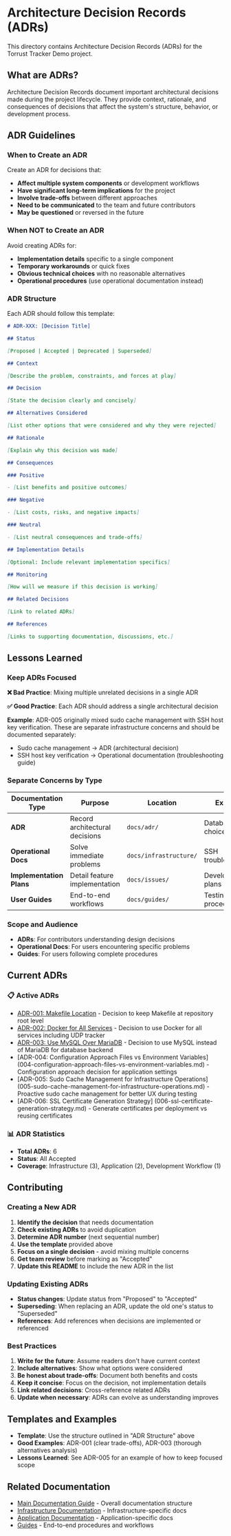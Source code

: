 # Architecture Decision Records (ADRs)

This directory contains Architecture Decision Records (ADRs) for the Torrust Tracker Demo project.

## What are ADRs?

Architecture Decision Records document important architectural decisions made during the project
lifecycle. They provide context, rationale, and consequences of decisions that affect the
system's structure, behavior, or development process.

## ADR Guidelines

### When to Create an ADR

Create an ADR for decisions that:

- **Affect multiple system components** or development workflows
- **Have significant long-term implications** for the project
- **Involve trade-offs** between different approaches
- **Need to be communicated** to the team and future contributors
- **May be questioned** or reversed in the future

### When NOT to Create an ADR

Avoid creating ADRs for:

- **Implementation details** specific to a single component
- **Temporary workarounds** or quick fixes
- **Obvious technical choices** with no reasonable alternatives
- **Operational procedures** (use operational documentation instead)

### ADR Structure

Each ADR should follow this template:

```markdown
# ADR-XXX: [Decision Title]

## Status

[Proposed | Accepted | Deprecated | Superseded]

## Context

[Describe the problem, constraints, and forces at play]

## Decision

[State the decision clearly and concisely]

## Alternatives Considered

[List other options that were considered and why they were rejected]

## Rationale

[Explain why this decision was made]

## Consequences

### Positive

- [List benefits and positive outcomes]

### Negative

- [List costs, risks, and negative impacts]

### Neutral

- [List neutral consequences and trade-offs]

## Implementation Details

[Optional: Include relevant implementation specifics]

## Monitoring

[How will we measure if this decision is working]

## Related Decisions

[Link to related ADRs]

## References

[Links to supporting documentation, discussions, etc.]
```

## Lessons Learned

### Keep ADRs Focused

**❌ Bad Practice**: Mixing multiple unrelated decisions in a single ADR

**✅ Good Practice**: Each ADR should address a single architectural decision

**Example**: ADR-005 originally mixed sudo cache management with SSH host key verification.
These are separate infrastructure concerns and should be documented separately:

- Sudo cache management → ADR (architectural decision)
- SSH host key verification → Operational documentation (troubleshooting guide)

### Separate Concerns by Type

| Documentation Type       | Purpose                        | Location               | Example             |
| ------------------------ | ------------------------------ | ---------------------- | ------------------- |
| **ADR**                  | Record architectural decisions | `docs/adr/`            | Database choice     |
| **Operational Docs**     | Solve immediate problems       | `docs/infrastructure/` | SSH troubleshooting |
| **Implementation Plans** | Detail feature implementation  | `docs/issues/`         | Development plans   |
| **User Guides**          | End-to-end workflows           | `docs/guides/`         | Testing procedures  |

### Scope and Audience

- **ADRs**: For contributors understanding design decisions
- **Operational Docs**: For users encountering specific problems
- **Guides**: For users following complete procedures

## Current ADRs

### 📋 Active ADRs

- [ADR-001: Makefile Location](001-makefile-location.md) - Decision to keep
  Makefile at repository root level
- [ADR-002: Docker for All Services](002-docker-for-all-services.md) - Decision
  to use Docker for all services including UDP tracker
- [ADR-003: Use MySQL Over MariaDB](003-use-mysql-over-mariadb.md) - Decision
  to use MySQL instead of MariaDB for database backend
- [ADR-004: Configuration Approach Files vs Environment Variables]
  (004-configuration-approach-files-vs-environment-variables.md) -
  Configuration approach decision for application settings
- [ADR-005: Sudo Cache Management for Infrastructure Operations]
  (005-sudo-cache-management-for-infrastructure-operations.md) -
  Proactive sudo cache management for better UX during testing
- [ADR-006: SSL Certificate Generation Strategy]
  (006-ssl-certificate-generation-strategy.md) -
  Generate certificates per deployment vs reusing certificates

### 📊 ADR Statistics

- **Total ADRs**: 6
- **Status**: All Accepted
- **Coverage**: Infrastructure (3), Application (2), Development Workflow (1)

## Contributing

### Creating a New ADR

1. **Identify the decision** that needs documentation
2. **Check existing ADRs** to avoid duplication
3. **Determine ADR number** (next sequential number)
4. **Use the template** provided above
5. **Focus on a single decision** - avoid mixing multiple concerns
6. **Get team review** before marking as "Accepted"
7. **Update this README** to include the new ADR in the list

### Updating Existing ADRs

- **Status changes**: Update status from "Proposed" to "Accepted"
- **Superseding**: When replacing an ADR, update the old one's status to "Superseded"
- **References**: Add references when decisions are implemented or referenced

### Best Practices

1. **Write for the future**: Assume readers don't have current context
2. **Include alternatives**: Show what options were considered
3. **Be honest about trade-offs**: Document both benefits and costs
4. **Keep it concise**: Focus on the decision, not implementation details
5. **Link related decisions**: Cross-reference related ADRs
6. **Update when necessary**: ADRs can evolve as understanding improves

## Templates and Examples

- **Template**: Use the structure outlined in "ADR Structure" above
- **Good Examples**: ADR-001 (clear trade-offs), ADR-003 (thorough alternatives analysis)
- **Lessons Learned**: See ADR-005 for an example of how to keep focused scope

## Related Documentation

- [Main Documentation Guide](../README.md) - Overall documentation structure
- [Infrastructure Documentation](../../infrastructure/docs/) - Infrastructure-specific docs
- [Application Documentation](../../application/docs/) - Application-specific docs
- [Guides](../guides/) - End-to-end procedures and workflows
